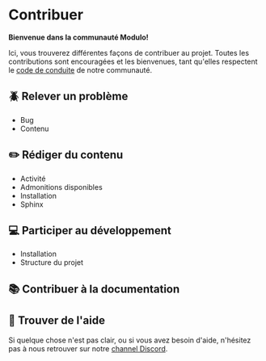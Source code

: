 # Contribuer

**Bienvenue dans la communauté Modulo!** 

Ici, vous trouverez différentes façons de contribuer au projet. Toutes les contributions sont encouragées et les bienvenues, tant qu'elles respectent le [code de conduite](https://github.com/edunumsec2/book/blob/documentation/CODE_OF_CONDUCT.md) de notre communauté.

## :beetle: Relever un problème
  - Bug
  - Contenu

## :pencil2: Rédiger du contenu
  - Activité
  - Admonitions disponibles
  - Installation
  - Sphinx

## :computer: Participer au développement
  - Installation
  - Structure du projet

## :books: Contribuer à la documentation

## :raising_hand: Trouver de l'aide
Si quelque chose n'est pas clair, ou si vous avez besoin d'aide, n'hésitez pas à nous retrouver sur notre [channel Discord](https://discord.gg/b8qu79t6HQ).
